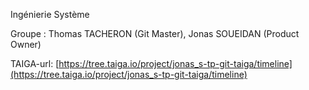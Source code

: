 Ingénierie Système

Groupe : Thomas TACHERON (Git Master), Jonas SOUEIDAN (Product Owner)



TAIGA-url: [https://tree.taiga.io/project/jonas_s-tp-git-taiga/timeline](https://tree.taiga.io/project/jonas_s-tp-git-taiga/timeline)
